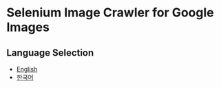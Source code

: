 # Selenium Image Crawler for Google Images

## Language Selection

*   [English](README.en.md)
*   [한국어](README.ko.md)